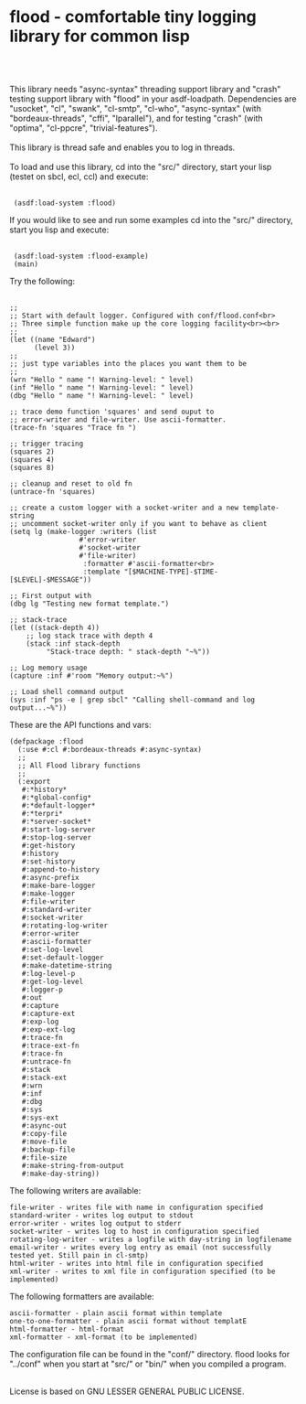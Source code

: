  <h1>flood - comfortable tiny logging library for common lisp</h1><br><br>
 
 This library needs "async-syntax" threading support library and "crash" testing support library with "flood" in your asdf-loadpath. Dependencies are "usocket", "cl", "swank", "cl-smtp", "cl-who", "async-syntax" (with "bordeaux-threads", "cffi", "lparallel"), and for testing "crash" (with "optima", "cl-ppcre", "trivial-features"). <br><br>
 This library is thread safe and enables you to log in threads.<br><br>
 To load and use this library, cd into the "src/" directory, start your lisp (testet on sbcl, ecl, ccl)
 and execute:<br><br>
 
	 (asdf:load-system :flood)
 
 If you would like to see and run some examples cd into the "src/" directory, start you lisp and execute:<br><br>
 
	 (asdf:load-system :flood-example)
	 (main)

 Try the following:<br><br>
 
	;;
	;; Start with default logger. Configured with conf/flood.conf<br>
	;; Three simple function make up the core logging facility<br><br>
	;;
	(let ((name "Edward")
	      (level 3))
	;;
	;; just type variables into the places you want them to be
	;;
	(wrn "Hello " name "! Warning-level: " level)
	(inf "Hello " name "! Warning-level: " level)
	(dbg "Hello " name "! Warning-level: " level)

	;; trace demo function 'squares' and send ouput to 
	;; error-writer and file-writer. Use ascii-formatter.
	(trace-fn 'squares "Trace fn ")

	;; trigger tracing
	(squares 2)
	(squares 4)
	(squares 8)

	;; cleanup and reset to old fn
	(untrace-fn 'squares)
  
 	;; create a custom logger with a socket-writer and a new template-string
	;; uncomment socket-writer only if you want to behave as client
	(setq lg (make-logger :writers (list 
					 #'error-writer 
					 #'socket-writer
					 #'file-writer)
					  :formatter #'ascii-formatter<br>
					  :template "[$MACHINE-TYPE]-$TIME-[$LEVEL]-$MESSAGE"))
              
    ;; First output with
    (dbg lg "Testing new format template.")

    ;; stack-trace
    (let ((stack-depth 4))
        ;; log stack trace with depth 4
        (stack :inf stack-depth 
             "Stack-trace depth: " stack-depth "~%"))

    ;; Log memory usage
    (capture :inf #'room "Memory output:~%")

    ;; Load shell command output
    (sys :inf "ps -e | grep sbcl" "Calling shell-command and log output...~%"))

These are the API functions and vars:

	(defpackage :flood
	  (:use #:cl #:bordeaux-threads #:async-syntax)
	  ;;
	  ;; All Flood library functions
	  ;;
	  (:export
	   #:*history*
	   #:*global-config*
	   #:*default-logger*
	   #:*terpri*
	   #:*server-socket*
	   #:start-log-server
	   #:stop-log-server
	   #:get-history
	   #:history
	   #:set-history
	   #:append-to-history
	   #:async-prefix
	   #:make-bare-logger
	   #:make-logger
	   #:file-writer
	   #:standard-writer
	   #:socket-writer 
	   #:rotating-log-writer
	   #:error-writer
	   #:ascii-formatter
	   #:set-log-level
	   #:set-default-logger
	   #:make-datetime-string
	   #:log-level-p
	   #:get-log-level
	   #:logger-p
	   #:out
	   #:capture
	   #:capture-ext
	   #:exp-log
	   #:exp-ext-log
	   #:trace-fn
	   #:trace-ext-fn
	   #:trace-fn
	   #:untrace-fn
	   #:stack
	   #:stack-ext
	   #:wrn
	   #:inf
	   #:dbg
	   #:sys
	   #:sys-ext
	   #:async-out
	   #:copy-file
	   #:move-file
	   #:backup-file
	   #:file-size
	   #:make-string-from-output
	   #:make-day-string))

The following writers are available: 

	file-writer - writes file with name in configuration specified
	standard-writer - writes log output to stdout
	error-writer - writes log output to stderr
	socket-writer - writes log to host in configuration specified 
	rotating-log-writer - writes a logfile with day-string in logfilename
	email-writer - writes every log entry as email (not successfully tested yet. Still pain in cl-smtp)
	html-writer - writes into html file in configuration specified
	xml-writer - writes to xml file in configuration specified (to be implemented)
	   
The following formatters are available:

	ascii-formatter - plain ascii format within template
	one-to-one-formatter - plain ascii format without templatE
	html-formatter - html-format
 	xml-formatter - xml-format (to be implemented)
	   
 The configuration file can be found in the "conf/" directory. flood looks for "../conf" when you start at "src/" or "bin/" when you compiled a program.<br><br>
 
 License is based on GNU LESSER GENERAL PUBLIC LICENSE.<br>
 
 
 
 
